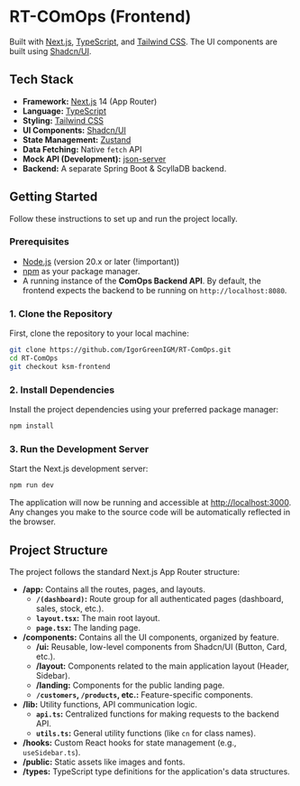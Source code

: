 # RT-COmOps (Frontend)

Built with [Next.js](https://nextjs.org/), [TypeScript](https://www.typescriptlang.org/), and [Tailwind CSS](https://tailwindcss.com/). 
The UI components are built using [Shadcn/UI](https://ui.shadcn.com/).

## Tech Stack

-   **Framework:** [Next.js](https://nextjs.org/) 14 (App Router)
-   **Language:** [TypeScript](https://www.typescriptlang.org/)
-   **Styling:** [Tailwind CSS](https://tailwindcss.com/)
-   **UI Components:** [Shadcn/UI](https://ui.shadcn.com/)
-   **State Management:** [Zustand](https://zustand-demo.pmnd.rs/)
-   **Data Fetching:** Native `fetch` API
-   **Mock API (Development):** [json-server](https://github.com/typicode/json-server)
-   **Backend:** A separate Spring Boot & ScyllaDB backend.


## Getting Started

Follow these instructions to set up and run the project locally.

### Prerequisites

-   [Node.js](https://nodejs.org/) (version 20.x or later (!important))
-   [npm](https://www.npmjs.com/) as your package manager.
-   A running instance of the **ComOps Backend API**. By default, the frontend expects the backend to be running on `http://localhost:8080`.

### 1. Clone the Repository

First, clone the repository to your local machine:

```bash
git clone https://github.com/IgorGreenIGM/RT-ComOps.git
cd RT-ComOps
git checkout ksm-frontend
```

### 2. Install Dependencies

Install the project dependencies using your preferred package manager:

```bash
npm install
```

### 3. Run the Development Server

Start the Next.js development server:

```bash
npm run dev
```

The application will now be running and accessible at [http://localhost:3000](http://localhost:3000). Any changes you make to the source code will be automatically reflected in the browser.

## Project Structure

The project follows the standard Next.js App Router structure:

-   **/app:** Contains all the routes, pages, and layouts.
    -   **`/(dashboard)`:** Route group for all authenticated pages (dashboard, sales, stock, etc.).
    -   **`layout.tsx`:** The main root layout.
    -   **`page.tsx`:** The landing page.
-   **/components:** Contains all the UI components, organized by feature.
    -   **/ui:** Reusable, low-level components from Shadcn/UI (Button, Card, etc.).
    -   **/layout:** Components related to the main application layout (Header, Sidebar).
    -   **/landing:** Components for the public landing page.
    -   **`/customers`, `/products`, etc.:** Feature-specific components.
-   **/lib:** Utility functions, API communication logic.
    -   **`api.ts`:** Centralized functions for making requests to the backend API.
    -   **`utils.ts`:** General utility functions (like `cn` for class names).
-   **/hooks:** Custom React hooks for state management (e.g., `useSidebar.ts`).
-   **/public:** Static assets like images and fonts.
-   **/types:** TypeScript type definitions for the application's data structures.